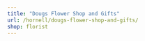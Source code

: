 ```yaml
---
title: "Dougs Flower Shop and Gifts"
url: /hornell/dougs-flower-shop-and-gifts/
shop: florist
---
```

